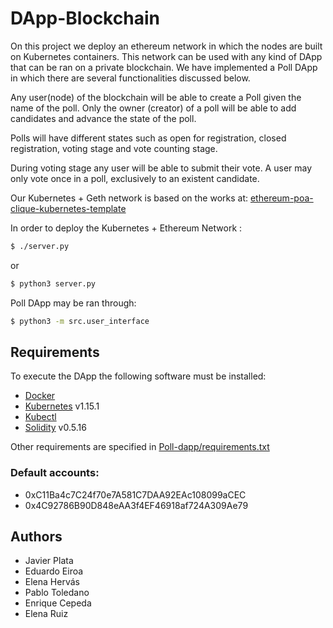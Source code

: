 # DApp-Blockchain

On this project we deploy an ethereum network in which the nodes are built on Kubernetes containers. This network can be used with any kind of DApp that can be ran on a private blockchain.
We have implemented a Poll DApp in which there are several functionalities discussed below.

Any user(node) of the blockchain will be able to create a Poll given the name of the poll.
Only the owner (creator) of a poll will be able to add candidates and advance the state of the poll.

Polls will have different states such as open for registration, closed registration, voting stage and vote counting stage.

During voting stage any user will be able to submit their vote.
A user may only vote once in a poll, exclusively to an existent candidate.

Our Kubernetes + Geth network is based on the works at: 
[ethereum-poa-clique-kubernetes-template]

In order to deploy the Kubernetes + Ethereum Network :
```sh
$ ./server.py
```
or
```sh
$ python3 server.py
```

Poll DApp may be ran through:

```sh
$ python3 -m src.user_interface
```

## Requirements
To execute the DApp the following software must be installed:
* [Docker]
* [Kubernetes] v1.15.1
* [Kubectl]
* [Solidity] v0.5.16

Other requirements are specified in [Poll-dapp/requirements.txt]

### Default accounts:
 - 0xC11Ba4c7C24f70e7A581C7DAA92EAc108099aCEC
 - 0x4C92786B90D848eAA3f4EF46918af724A309Ae79
 
## Authors

 - Javier Plata
 - Eduardo Eiroa
 - Elena Hervás
 - Pablo Toledano
 - Enrique Cepeda
 - Elena Ruiz
 
[//]: # (These are reference links used in the body of this note and get stripped out when the markdown processor does its job. There is no need to format nicely because it shouldn't be seen. Thanks SO - http://stackoverflow.com/questions/4823468/store-comments-in-markdown-syntax)

   
   [ethereum-poa-clique-kubernetes-template]: <https://github.com/blockchain-it-hr/ethererum-poa-clique-kubernetes-template>
   [Poll-dapp/requirements.txt]: <https://github.com/PabloTToledano/dapp-blockchain/blob/main/Poll_dapp-main/requirements.txtt>
   [Docker]: <https://www.docker.com/>
   [Kubernetes]: <https://kubernetes.io/es/>
   [kubectl]: <https://kubernetes.io/es/docs/tasks/tools/install-kubectl/>
   [solidity]: <https://solidity-es.readthedocs.io/es/latest/>
   ''
